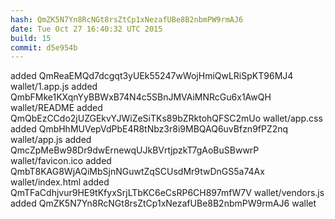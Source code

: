 ```yaml
---
hash: QmZK5N7Yn8RcNGt8rsZtCp1xNezafUBe8B2nbmPW9rmAJ6
date: Tue Oct 27 16:40:32 UTC 2015
build: 15
commit: d5e954b
---
```


added QmReaEMQd7dcgqt3yUEk55247wWojHmiQwLRiSpKT96MJ4 wallet/1.app.js
added QmbFMke1KXqnYyBBWxB74N4c5SBnJMVAiMNRcGu6x1AwQH wallet/README
added QmQbEzCCdo2jUZGEkvYJWiZeSiTKs89bZRktohQFSC2mUo wallet/app.css
added QmbHhMUVepVdPbE4R8tNbz3r8i9MBQAQ6uvBfzn9fPZ2nq wallet/app.js
added QmcZpMeBw98Dr9dwErnewqUJkBVrtjpzkT7gAoBuSBwwrP wallet/favicon.ico
added QmbT8KAG8WjAQiMbSjnNGuwtZqSCUsdMr9twDnGS5a74Ax wallet/index.html
added QmTFaCdhjvur9HE9tKfyxSrjLTbKC6eCsRP6CH897mfW7V wallet/vendors.js
added QmZK5N7Yn8RcNGt8rsZtCp1xNezafUBe8B2nbmPW9rmAJ6 wallet
